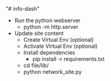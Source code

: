 "# info-dash" 
- Run the python webserver
  - python -m http.server
- Update site content
    - Create Virtual Env (optional)
    - Activate Virtual Env (optional)
    - Install dependencies
        - pip install -r requirements.txt
    - cd file/lib/
    - python network_site.py


